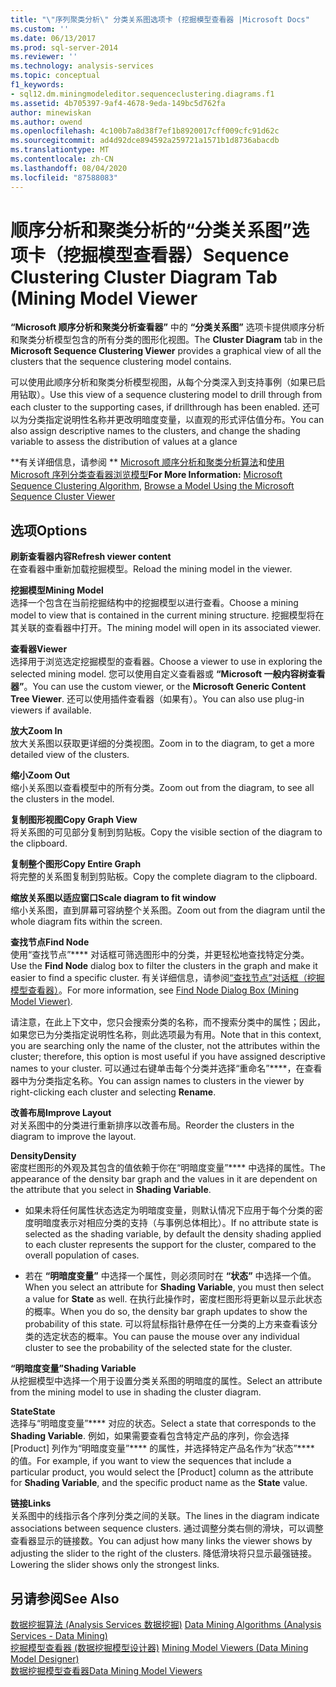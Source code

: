 ```yaml
---
title: "\"序列聚类分析\" 分类关系图选项卡 (挖掘模型查看器 |Microsoft Docs"
ms.custom: ''
ms.date: 06/13/2017
ms.prod: sql-server-2014
ms.reviewer: ''
ms.technology: analysis-services
ms.topic: conceptual
f1_keywords:
- sql12.dm.miningmodeleditor.sequenceclustering.diagrams.f1
ms.assetid: 4b705397-9af4-4678-9eda-149bc5d762fa
author: minewiskan
ms.author: owend
ms.openlocfilehash: 4c100b7a8d38f7ef1b8920017cff009cfc91d62c
ms.sourcegitcommit: ad4d92dce894592a259721a1571b1d8736abacdb
ms.translationtype: MT
ms.contentlocale: zh-CN
ms.lasthandoff: 08/04/2020
ms.locfileid: "87588083"
---
```

# <a name="sequence-clustering-cluster-diagram-tab-mining-model-viewer"></a><span data-ttu-id="ede9c-102">顺序分析和聚类分析的“分类关系图”选项卡（挖掘模型查看器）</span><span class="sxs-lookup"><span data-stu-id="ede9c-102">Sequence Clustering Cluster Diagram Tab (Mining Model Viewer</span></span>
  <span data-ttu-id="ede9c-103">**“Microsoft 顺序分析和聚类分析查看器”** 中的 **“分类关系图”** 选项卡提供顺序分析和聚类分析模型包含的所有分类的图形化视图。</span><span class="sxs-lookup"><span data-stu-id="ede9c-103">The **Cluster Diagram** tab in the **Microsoft Sequence Clustering Viewer** provides a graphical view of all the clusters that the sequence clustering model contains.</span></span>  
  
 <span data-ttu-id="ede9c-104">可以使用此顺序分析和聚类分析模型视图，从每个分类深入到支持事例（如果已启用钻取）。</span><span class="sxs-lookup"><span data-stu-id="ede9c-104">Use this view of a sequence clustering model to drill through from each cluster to the supporting cases, if drillthrough has been enabled.</span></span> <span data-ttu-id="ede9c-105">还可以为分类指定说明性名称并更改明暗度变量，以直观的形式评估值分布。</span><span class="sxs-lookup"><span data-stu-id="ede9c-105">You can also assign descriptive names to the clusters, and change the shading variable to assess the distribution of values at a glance</span></span>  
  
 <span data-ttu-id="ede9c-106">\*\*有关详细信息，请参阅 \*\* [Microsoft 顺序分析和聚类分析算法](data-mining/microsoft-sequence-clustering-algorithm.md)和[使用 Microsoft 序列分类查看器浏览模型](data-mining/browse-a-model-using-the-microsoft-sequence-cluster-viewer.md)</span><span class="sxs-lookup"><span data-stu-id="ede9c-106">**For More Information:** [Microsoft Sequence Clustering Algorithm](data-mining/microsoft-sequence-clustering-algorithm.md), [Browse a Model Using the Microsoft Sequence Cluster Viewer](data-mining/browse-a-model-using-the-microsoft-sequence-cluster-viewer.md)</span></span>  
  
## <a name="options"></a><span data-ttu-id="ede9c-107">选项</span><span class="sxs-lookup"><span data-stu-id="ede9c-107">Options</span></span>  
 <span data-ttu-id="ede9c-108">**刷新查看器内容**</span><span class="sxs-lookup"><span data-stu-id="ede9c-108">**Refresh viewer content**</span></span>  
 <span data-ttu-id="ede9c-109">在查看器中重新加载挖掘模型。</span><span class="sxs-lookup"><span data-stu-id="ede9c-109">Reload the mining model in the viewer.</span></span>  
  
 <span data-ttu-id="ede9c-110">**挖掘模型**</span><span class="sxs-lookup"><span data-stu-id="ede9c-110">**Mining Model**</span></span>  
 <span data-ttu-id="ede9c-111">选择一个包含在当前挖掘结构中的挖掘模型以进行查看。</span><span class="sxs-lookup"><span data-stu-id="ede9c-111">Choose a mining model to view that is contained in the current mining structure.</span></span> <span data-ttu-id="ede9c-112">挖掘模型将在其关联的查看器中打开。</span><span class="sxs-lookup"><span data-stu-id="ede9c-112">The mining model will open in its associated viewer.</span></span>  
  
 <span data-ttu-id="ede9c-113">**查看器**</span><span class="sxs-lookup"><span data-stu-id="ede9c-113">**Viewer**</span></span>  
 <span data-ttu-id="ede9c-114">选择用于浏览选定挖掘模型的查看器。</span><span class="sxs-lookup"><span data-stu-id="ede9c-114">Choose a viewer to use in exploring the selected mining model.</span></span> <span data-ttu-id="ede9c-115">您可以使用自定义查看器或 **“Microsoft 一般内容树查看器”**。</span><span class="sxs-lookup"><span data-stu-id="ede9c-115">You can use the custom viewer, or the **Microsoft Generic Content Tree Viewer**.</span></span> <span data-ttu-id="ede9c-116">还可以使用插件查看器（如果有）。</span><span class="sxs-lookup"><span data-stu-id="ede9c-116">You can also use plug-in viewers if available.</span></span>  
  
 <span data-ttu-id="ede9c-117">**放大**</span><span class="sxs-lookup"><span data-stu-id="ede9c-117">**Zoom In**</span></span>  
 <span data-ttu-id="ede9c-118">放大关系图以获取更详细的分类视图。</span><span class="sxs-lookup"><span data-stu-id="ede9c-118">Zoom in to the diagram, to get a more detailed view of the clusters.</span></span>  
  
 <span data-ttu-id="ede9c-119">**缩小**</span><span class="sxs-lookup"><span data-stu-id="ede9c-119">**Zoom Out**</span></span>  
 <span data-ttu-id="ede9c-120">缩小关系图以查看模型中的所有分类。</span><span class="sxs-lookup"><span data-stu-id="ede9c-120">Zoom out from the diagram, to see all the clusters in the model.</span></span>  
  
 <span data-ttu-id="ede9c-121">**复制图形视图**</span><span class="sxs-lookup"><span data-stu-id="ede9c-121">**Copy Graph View**</span></span>  
 <span data-ttu-id="ede9c-122">将关系图的可见部分复制到剪贴板。</span><span class="sxs-lookup"><span data-stu-id="ede9c-122">Copy the visible section of the diagram to the clipboard.</span></span>  
  
 <span data-ttu-id="ede9c-123">**复制整个图形**</span><span class="sxs-lookup"><span data-stu-id="ede9c-123">**Copy Entire Graph**</span></span>  
 <span data-ttu-id="ede9c-124">将完整的关系图复制到剪贴板。</span><span class="sxs-lookup"><span data-stu-id="ede9c-124">Copy the complete diagram to the clipboard.</span></span>  
  
 <span data-ttu-id="ede9c-125">**缩放关系图以适应窗口**</span><span class="sxs-lookup"><span data-stu-id="ede9c-125">**Scale diagram to fit window**</span></span>  
 <span data-ttu-id="ede9c-126">缩小关系图，直到屏幕可容纳整个关系图。</span><span class="sxs-lookup"><span data-stu-id="ede9c-126">Zoom out from the diagram until the whole diagram fits within the screen.</span></span>  
  
 <span data-ttu-id="ede9c-127">**查找节点**</span><span class="sxs-lookup"><span data-stu-id="ede9c-127">**Find Node**</span></span>  
 <span data-ttu-id="ede9c-128">使用“查找节点”\*\*\*\* 对话框可筛选图形中的分类，并更轻松地查找特定分类。</span><span class="sxs-lookup"><span data-stu-id="ede9c-128">Use the **Find Node** dialog box to filter the clusters in the graph and make it easier to find a specific cluster.</span></span> <span data-ttu-id="ede9c-129">有关详细信息，请参阅[“查找节点”对话框（挖掘模型查看器）](find-node-dialog-box-mining-model-viewer.md)。</span><span class="sxs-lookup"><span data-stu-id="ede9c-129">For more information, see [Find Node Dialog Box &#40;Mining Model Viewer&#41;](find-node-dialog-box-mining-model-viewer.md).</span></span>  
  
 <span data-ttu-id="ede9c-130">请注意，在此上下文中，您只会搜索分类的名称，而不搜索分类中的属性；因此，如果您已为分类指定说明性名称，则此选项最为有用。</span><span class="sxs-lookup"><span data-stu-id="ede9c-130">Note that in this context, you are searching only the name of the cluster, not the attributes within the cluster; therefore, this option is most useful if you have assigned descriptive names to your cluster.</span></span> <span data-ttu-id="ede9c-131">可以通过右键单击每个分类并选择“重命名”\*\*\*\*，在查看器中为分类指定名称。</span><span class="sxs-lookup"><span data-stu-id="ede9c-131">You can assign names to clusters in the viewer by right-clicking each cluster and selecting **Rename**.</span></span>  
  
 <span data-ttu-id="ede9c-132">**改善布局**</span><span class="sxs-lookup"><span data-stu-id="ede9c-132">**Improve Layout**</span></span>  
 <span data-ttu-id="ede9c-133">对关系图中的分类进行重新排序以改善布局。</span><span class="sxs-lookup"><span data-stu-id="ede9c-133">Reorder the clusters in the diagram to improve the layout.</span></span>  
  
 <span data-ttu-id="ede9c-134">**Density**</span><span class="sxs-lookup"><span data-stu-id="ede9c-134">**Density**</span></span>  
 <span data-ttu-id="ede9c-135">密度栏图形的外观及其包含的值依赖于你在“明暗度变量”\*\*\*\* 中选择的属性。</span><span class="sxs-lookup"><span data-stu-id="ede9c-135">The appearance of the density bar graph and the values in it are dependent on the attribute that you select in **Shading Variable**.</span></span>  
  
-   <span data-ttu-id="ede9c-136">如果未将任何属性状态选定为明暗度变量，则默认情况下应用于每个分类的密度明暗度表示对相应分类的支持（与事例总体相比）。</span><span class="sxs-lookup"><span data-stu-id="ede9c-136">If no attribute state is selected as the shading variable, by default the density shading applied to each cluster represents the support for the cluster, compared to the overall population of cases.</span></span>  
  
-   <span data-ttu-id="ede9c-137">若在 **“明暗度变量”** 中选择一个属性，则必须同时在 **“状态”** 中选择一个值。</span><span class="sxs-lookup"><span data-stu-id="ede9c-137">When you select an attribute for **Shading Variable**, you must then select a value for **State** as well.</span></span> <span data-ttu-id="ede9c-138">在执行此操作时，密度栏图形将更新以显示此状态的概率。</span><span class="sxs-lookup"><span data-stu-id="ede9c-138">When you do so, the density bar graph updates to show the probability of this state.</span></span> <span data-ttu-id="ede9c-139">可以将鼠标指针悬停在任一分类的上方来查看该分类的选定状态的概率。</span><span class="sxs-lookup"><span data-stu-id="ede9c-139">You can pause the mouse over any individual cluster to see the probability of the selected state for the cluster.</span></span>  
  
 <span data-ttu-id="ede9c-140">**“明暗度变量”**</span><span class="sxs-lookup"><span data-stu-id="ede9c-140">**Shading Variable**</span></span>  
 <span data-ttu-id="ede9c-141">从挖掘模型中选择一个用于设置分类关系图的明暗度的属性。</span><span class="sxs-lookup"><span data-stu-id="ede9c-141">Select an attribute from the mining model to use in shading the cluster diagram.</span></span>  
  
 <span data-ttu-id="ede9c-142">**State**</span><span class="sxs-lookup"><span data-stu-id="ede9c-142">**State**</span></span>  
 <span data-ttu-id="ede9c-143">选择与“明暗度变量”\*\*\*\* 对应的状态。</span><span class="sxs-lookup"><span data-stu-id="ede9c-143">Select a state that corresponds to the **Shading Variable**.</span></span> <span data-ttu-id="ede9c-144">例如，如果需要查看包含特定产品的序列，你会选择 [Product] 列作为“明暗度变量”\*\*\*\* 的属性，并选择特定产品名作为“状态”\*\*\*\* 的值。</span><span class="sxs-lookup"><span data-stu-id="ede9c-144">For example, if you want to view the sequences that include a particular product, you would select the [Product] column as the attribute for **Shading Variable**, and the specific product name as the **State** value.</span></span>  
  
 <span data-ttu-id="ede9c-145">**链接**</span><span class="sxs-lookup"><span data-stu-id="ede9c-145">**Links**</span></span>  
 <span data-ttu-id="ede9c-146">关系图中的线指示各个序列分类之间的关联。</span><span class="sxs-lookup"><span data-stu-id="ede9c-146">The lines in the diagram indicate associations between sequence clusters.</span></span> <span data-ttu-id="ede9c-147">通过调整分类右侧的滑块，可以调整查看器显示的链接数。</span><span class="sxs-lookup"><span data-stu-id="ede9c-147">You can adjust how many links the viewer shows by adjusting the slider to the right of the clusters.</span></span> <span data-ttu-id="ede9c-148">降低滑块将只显示最强链接。</span><span class="sxs-lookup"><span data-stu-id="ede9c-148">Lowering the slider shows only the strongest links.</span></span>  
  
## <a name="see-also"></a><span data-ttu-id="ede9c-149">另请参阅</span><span class="sxs-lookup"><span data-stu-id="ede9c-149">See Also</span></span>  
 <span data-ttu-id="ede9c-150">[数据挖掘算法 &#40;Analysis Services 数据挖掘&#41;](data-mining/data-mining-algorithms-analysis-services-data-mining.md) </span><span class="sxs-lookup"><span data-stu-id="ede9c-150">[Data Mining Algorithms &#40;Analysis Services - Data Mining&#41;](data-mining/data-mining-algorithms-analysis-services-data-mining.md) </span></span>  
 <span data-ttu-id="ede9c-151">[挖掘模型查看器 &#40;数据挖掘模型设计器&#41;](mining-model-viewers-data-mining-model-designer.md) </span><span class="sxs-lookup"><span data-stu-id="ede9c-151">[Mining Model Viewers &#40;Data Mining Model Designer&#41;](mining-model-viewers-data-mining-model-designer.md) </span></span>  
 [<span data-ttu-id="ede9c-152">数据挖掘模型查看器</span><span class="sxs-lookup"><span data-stu-id="ede9c-152">Data Mining Model Viewers</span></span>](data-mining/data-mining-model-viewers.md)  
  
  
